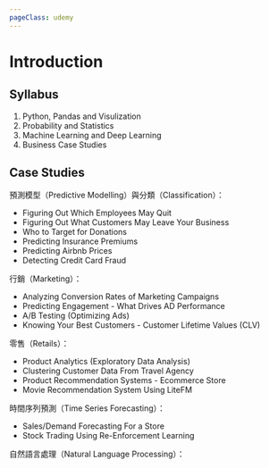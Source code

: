 ```yaml
---
pageClass: udemy
---
```


# Introduction

## Syllabus

1. Python, Pandas and Visulization
2. Probability and Statistics
3. Machine Learning and Deep Learning
4. Business Case Studies

## Case Studies

預測模型（Predictive Modelling）與分類（Classification）：

- Figuring Out Which Employees May Quit
- Figuring Out What Customers May Leave Your Business
- Who to Target for Donations
- Predicting Insurance Premiums
- Predicting Airbnb Prices
- Detecting Credit Card Fraud

行銷（Marketing）：

- Analyzing Conversion Rates of Marketing Campaigns
- Predicting Engagement - What Drives AD Performance
- A/B Testing (Optimizing Ads)
- Knowing Your Best Customers - Customer Lifetime Values (CLV)

零售（Retails）：

- Product Analytics (Exploratory Data Analysis)
- Clustering Customer Data From Travel Agency
- Product Recommendation Systems - Ecommerce Store
- Movie Recommendation System Using LiteFM

時間序列預測（Time Series Forecasting）：

- Sales/Demand Forecasting For a Store
- Stock Trading Using Re-Enforcement Learning

自然語言處理（Natural Language Processing）：